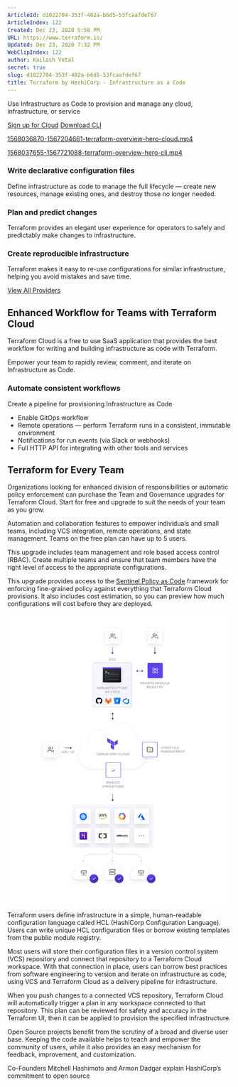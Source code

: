 ```yaml
---
ArticleId: d1022704-353f-402a-b6d5-53fcaafdef67
ArticleIndex: 122
Created: Dec 23, 2020 5:58 PM
URL: https://www.terraform.io/
Updated: Dec 23, 2020 7:32 PM
WebClipIndex: 122
author: Kailash Vetal
secret: true
slug: d1022704-353f-402a-b6d5-53fcaafdef67
title: Terraform by HashiCorp - Infrastructure as a Code
---
```

Use Infrastructure as Code to provision and manage any cloud, infrastructure, or service

[Sign up for Cloud](https://app.terraform.io/signup/account?utm_source=iopage&utm_campaign=tf_cloud_ga)   [Download CLI](https://www.terraform.io/downloads.html)

[1568036870-1567204661-terraform-overview-hero-cloud.mp4](https://www.datocms-assets.com/2885/1568036870-1567204661-terraform-overview-hero-cloud.mp4)

[1568037655-1567721088-terraform-overview-hero-cli.mp4](https://www.datocms-assets.com/2885/1568037655-1567721088-terraform-overview-hero-cli.mp4)

### Write declarative configuration files

Define infrastructure as code to manage the full lifecycle — create new resources, manage existing ones, and destroy those no longer needed.

### Plan and predict changes

Terraform provides an elegant user experience for operators to safely and predictably make changes to infrastructure.

### Create reproducible infrastructure

Terraform makes it easy to re-use configurations for similar infrastructure, helping you avoid mistakes and save time.

[View All Providers](https://www.terraform.io/docs/providers/)

## Enhanced Workflow for Teams with Terraform Cloud

Terraform Cloud is a free to use SaaS application that provides the best workflow for writing and building infrastructure as code with Terraform.

Empower your team to rapidly review, comment, and iterate on Infrastructure as Code.

### Automate consistent workflows

Create a pipeline for provisioning Infrastructure as Code

- Enable GitOps workflow
- Remote operations — perform Terraform runs in a consistent, immutable environment
- Notifications for run events (via Slack or webhooks)
- Full HTTP API for integrating with other tools and services

## Terraform for Every Team

Organizations looking for enhanced division of responsibilities or automatic policy enforcement can purchase the Team and Governance upgrades for Terraform Cloud. Start for free and upgrade to suit the needs of your team as you grow.

Automation and collaboration features to empower individuals and small teams, including VCS integration, remote operations, and state management. Teams on the free plan can have up to 5 users.

This upgrade includes team management and role based access control (RBAC). Create multiple teams and ensure that team members have the right level of access to the appropriate configurations.

This upgrade provides access to the [Sentinel Policy as Code](https://www.hashicorp.com/sentinel) framework for enforcing fine-grained policy against everything that Terraform Cloud provisions. It also includes cost estimation, so you can preview how much configurations will cost before they are deployed.

![122%200ad3fe8a92e6456bb0193469fc1978a9/cloud-howitworks-v4-2x-0cb5bdab.png](122%200ad3fe8a92e6456bb0193469fc1978a9/cloud-howitworks-v4-2x-0cb5bdab.png)

Terraform users define infrastructure in a simple, human-readable configuration language called HCL (HashiCorp Configuration Language). Users can write unique HCL configuration files or borrow existing templates from the public module registry.

Most users will store their configuration files in a version control system (VCS) repository and connect that repository to a Terraform Cloud workspace. With that connection in place, users can borrow best practices from software engineering to version and iterate on infrastructure as code, using VCS and Terraform Cloud as a delivery pipeline for infrastructure.

When you push changes to a connected VCS repository, Terraform Cloud will automatically trigger a plan in any workspace connected to that repository. This plan can be reviewed for safety and accuracy in the Terraform UI, then it can be applied to provision the specified infrastructure.

Open Source projects benefit from the scrutiny of a broad and diverse user base. Keeping the code available helps to teach and empower the community of users, while it also provides an easy mechanism for feedback, improvement, and customization.

Co-Founders Mitchell Hashimoto and Armon Dadgar explain HashiCorp’s commitment to open source
